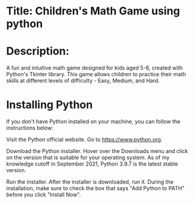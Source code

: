 # Title: Children's Math Game using python 

# Description:
A fun and intuitive math game designed for kids aged 5-8, created with Python's Tkinter library. This game allows children to practice their math skills at different levels of difficulty - Easy, Medium, and Hard.

# Installing Python

If you don't have Python installed on your machine, you can follow the instructions below:

 

Visit the Python official website. Go to https://www.python.org.

 

Download the Python installer. Hover over the Downloads menu and click on the version that is suitable for your operating system. As of my knowledge cutoff in September 2021, Python 3.9.7 is the latest stable version.

 

Run the installer. After the installer is downloaded, run it. During the installation, make sure to check the box that says "Add Python to PATH" before you click "Install Now". 
